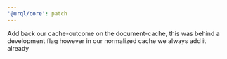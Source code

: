 ```yaml
---
'@urql/core': patch
---
```


Add back our cache-outcome on the document-cache, this was behind a development flag however in our normalized cache we always add it already
